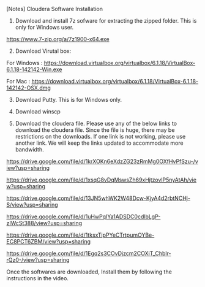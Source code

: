 [Notes] Cloudera Software Installation


1. Download and install 7z sofware for extracting the zipped folder. This is only for Windows user.

https://www.7-zip.org/a/7z1900-x64.exe



2. Download Virutal box:



For Windows : https://download.virtualbox.org/virtualbox/6.1.18/VirtualBox-6.1.18-142142-Win.exe

For Mac : https://download.virtualbox.org/virtualbox/6.1.18/VirtualBox-6.1.18-142142-OSX.dmg



3. Download Putty. This is for Windows only.



4. Download winscp



5. Download the cloudera file. Please use any of the below links to download the cloudera file. Since the file is huge, there may be restrictions on the downloads. If one link is not working, please use another link. We will keep the links updated to accommodate more bandwidth.

https://drive.google.com/file/d/1krXOKn6eXdzZG23zRmMg0OXfHvPfSzu-/view?usp=sharing

https://drive.google.com/file/d/1xsqG8vDqMswsZh69xHjtzovlP5nyAtAh/view?usp=sharing

https://drive.google.com/file/d/13JN5whWK2W48Dcw-KjyA4d2rbtNCHj-S/view?usp=sharing

https://drive.google.com/file/d/1uHwPqIYa1ADSDC0cdlbLgP-zIWcSt388/view?usp=sharing

https://drive.google.com/file/d/1tksxTipPYeCTrtpumOYBe-EC8PCT6ZBM/view?usp=sharing

https://drive.google.com/file/d/1Egq2s3COvDjzcm2COXiT_Chblr-rQz0-/view?usp=sharing





Once the softwares are downloaded, Install them by following the instructions in the video.